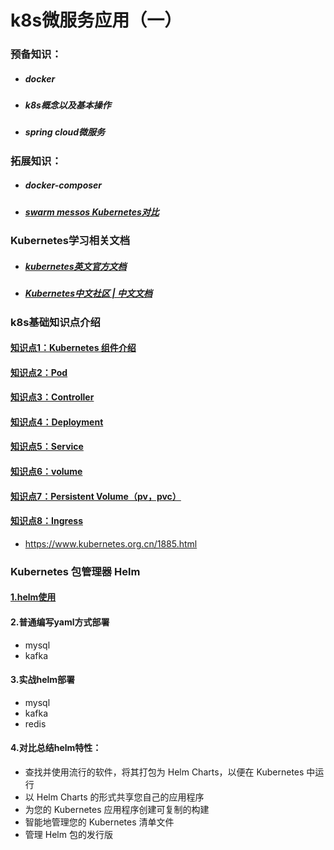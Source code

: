 # k8s微服务应用（一）

### 预备知识：

- ##### docker

- ##### k8s概念以及基本操作

- ##### spring cloud微服务



### 拓展知识：

- ##### docker-composer

- ##### [swarm messos Kubernetes对比](https://github.com/gerrywen/k8s/blob/master/k8s%E7%BB%84%E5%86%85%E5%88%86%E4%BA%AB/%E8%81%8A%E8%81%8A%20Swarm%20Kubernetes%20Mesos%20.md)



### Kubernetes学习相关文档

- ##### [kubernetes英文官方文档](https://kubernetes.io/docs/tutorials/kubernetes-basics/)

- ##### [Kubernetes中文社区 | 中文文档](http://docs.kubernetes.org.cn/)



### k8s基础知识点介绍

#### [知识点1：Kubernetes 组件介绍](https://github.com/gerrywen/k8s/blob/master/Kubernetes%E6%95%99%E7%A8%8B/01/1-1Kubernetes%20%E7%BB%84%E4%BB%B6.md)



#### [知识点2：Pod](https://github.com/gerrywen/k8s/blob/master/Kubernetes%E6%95%99%E7%A8%8B/02/2-1Kubernetes%E5%9F%BA%E7%A1%80%E6%A6%82%E5%BF%B5.md)



#### [知识点3：Controller](https://github.com/gerrywen/k8s/blob/master/Kubernetes%E6%95%99%E7%A8%8B/02/2-1Kubernetes%E5%9F%BA%E7%A1%80%E6%A6%82%E5%BF%B5.md)



#### [知识点4：Deployment](https://github.com/gerrywen/k8s/blob/master/Kubernetes%E6%95%99%E7%A8%8B/01/1-2Kubernetes%E5%AF%B9%E8%B1%A1.md)



#### [知识点5：Service](https://github.com/gerrywen/k8s/blob/master/Kubernetes%E6%95%99%E7%A8%8B/06/1.Kubernetes%20Service.md)



#### [知识点6：volume](https://github.com/gerrywen/k8s/blob/master/Kubernetes%E6%95%99%E7%A8%8B/7-3.Kubernetes%20-%20volume.md)



#### [知识点7：Persistent Volume（pv，pvc）](https://github.com/gerrywen/k8s/blob/master/Kubernetes%E6%95%99%E7%A8%8B/7-4.Kubernetes%20-%20Persistent%20Volume.md])



#### [知识点8：Ingress](https://github.com/gerrywen/k8s/blob/master/Kubernetes%E6%95%99%E7%A8%8B/06/2.Kubernetes%20Ingress.md)

- https://www.kubernetes.org.cn/1885.html





### Kubernetes 包管理器 Helm 

#### [1.helm使用](https://github.com/gerrywen/k8s/blob/master/Kubernetes%E6%95%99%E7%A8%8B/8-1.%E9%83%A8%E7%BD%B2%20Helm.md)



#### 2.普通编写yaml方式部署

- mysql
- kafka



#### 3.实战helm部署

- mysql
- kafka
- redis



#### 4.对比总结helm特性：

- 查找并使用流行的软件，将其打包为 Helm Charts，以便在 Kubernetes 中运行
- 以 Helm Charts 的形式共享您自己的应用程序
- 为您的 Kubernetes 应用程序创建可复制的构建
- 智能地管理您的 Kubernetes 清单文件
- 管理 Helm 包的发行版









